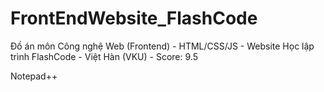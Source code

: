 # FrontEndWebsite_FlashCode
Đồ án môn Công nghệ Web (Frontend) - HTML/CSS/JS - Website Học lập trình FlashCode - Việt Hàn (VKU) - Score: 9.5

Notepad++
